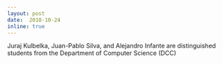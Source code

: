 ```yaml
--- 
layout: post 
date:  2018-10-24
inline: true
---
```

Juraj Kulbelka, Juan-Pablo Silva, and Alejandro Infante are distinguished students from the Department of Computer Science (DCC)
